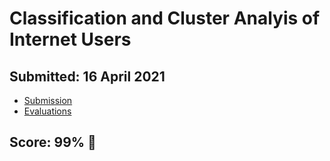 # Classification and Cluster Analyis of Internet Users

## Submitted: 16 April 2021

- [Submission](full-notebook.ipynb)
- [Evaluations]("evaluations.pdf")

## Score: 99% 🚀
